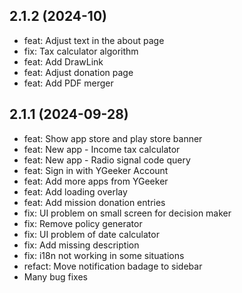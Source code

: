 ## 2.1.2 (2024-10)

-   feat: Adjust text in the about page
-   fix: Tax calculator algorithm
-   feat: Add DrawLink
-   feat: Adjust donation page
-   feat: Add PDF merger

## 2.1.1 (2024-09-28)

-   feat: Show app store and play store banner
-   feat: New app - Income tax calculator
-   feat: New app - Radio signal code query
-   feat: Sign in with YGeeker Account
-   feat: Add more apps from YGeeker
-   feat: Add loading overlay
-   feat: Add mission donation entries
-   fix: UI problem on small screen for decision maker
-   fix: Remove policy generator
-   fix: UI problem of date calculator
-   fix: Add missing description
-   fix: i18n not working in some situations
-   refact: Move notification badage to sidebar
-   Many bug fixes
